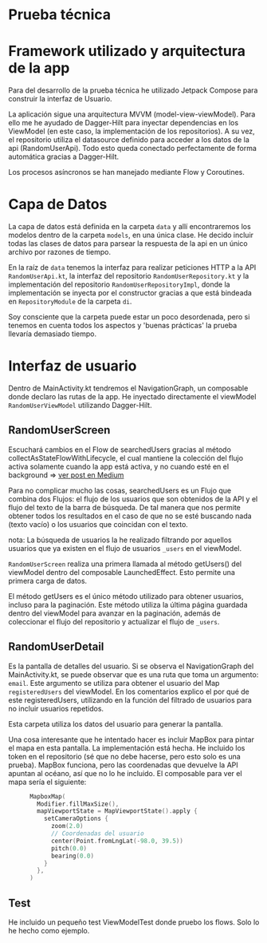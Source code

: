 # Prueba técnica 

# Framework utilizado y arquitectura de la app

Para del desarrollo de la prueba técnica he utilizado Jetpack Compose para construir la interfaz de Usuario.

La aplicación sigue una arquitectura MVVM (model-view-viewModel). Para ello me he ayudado de Dagger-Hilt para
inyectar dependencias en los ViewModel (en este caso, la implementación de los repositorios). A su vez, el
repositorio utiliza el datasource definido para acceder a los datos de la api (RandomUserApi). Todo esto queda
conectado perfectamente de forma automática gracias a Dagger-Hilt. 

Los procesos asíncronos se han manejado mediante Flow y Coroutines.

# Capa de Datos
La capa de datos está definida en la carpeta `data` y allí encontraremos los modelos dentro de la carpeta `models`, en una única clase.
He decido incluir todas las clases de datos para parsear la respuesta de la api en un único archivo por razones de tiempo.

En la raíz de `data` tenemos la interfaz para realizar peticiones HTTP a la API `RandomUserApi.kt`, la interfaz del repositorio `RandomUserRepository.kt`
y la implementación del repositorio `RandomUserRepositoryImpl`, donde la implementación se inyecta por el constructor gracias a que está bindeada en
`RepositoryModule` de la carpeta `di`.

Soy consciente que la carpeta puede estar un poco desordenada, pero si tenemos en cuenta todos los aspectos y 'buenas prácticas' la prueba
llevaría demasiado tiempo.

# Interfaz de usuario

Dentro de MainActivity.kt tendremos el NavigationGraph, un composable donde declaro las rutas de la app. He inyectado directamente el viewModel
`RandomUserViewModel` utilizando Dagger-Hilt.

## RandomUserScreen

Escuchará cambios en el Flow de searchedUsers gracias al método collectAsStateFlowWithLifecycle, el cual mantiene la colección del flujo activa
solamente cuando la app está activa, y no cuando esté en el background => [ver post en Medium](https://medium.com/androiddevelopers/consuming-flows-safely-in-jetpack-compose-cde014d0d5a3)

Para no complicar mucho las cosas, searchedUsers es un Flujo que combina dos Flujos: el flujo de los usuarios que son obtenidos de la API y el flujo del texto
de la barra de búsqueda. De tal manera que nos permite obtener todos los resultados en el caso de que no se esté buscando nada (texto vacío) o los usuarios que
coincidan con el texto.

nota: La búsqueda de usuarios la he realizado filtrando por aquellos usuarios que ya existen en el flujo de usuarios `_users` en el viewModel.

`RandomUserScreen` realiza una primera llamada al método getUsers() del viewModel dentro del composable LaunchedEffect. Esto permite una primera carga de datos.

El método getUsers es el único método utilizado para obtener usuarios, incluso para la paginación. Este método utiliza la última página guardada
dentro del viewModel para avanzar en la paginación, además de coleccionar el flujo del repositorio y actualizar el flujo de  `_users`.

## RandomUserDetail

Es la pantalla de detalles del usuario. Si se observa el NavigationGraph del MainActivity.kt, se puede observar que es una ruta que toma un argumento: `email`. 
Este argumento se utiliza para obtener el usuario del Map `registeredUsers` del viewModel. En los comentarios explico el por qué de este registeredUsers, utilizando en la función
del filtrado de usuarios para no incluir usuarios repetidos. 

Esta carpeta utiliza los datos del usuario para generar la pantalla.

Una cosa interesante que he intentado hacer es incluir MapBox para pintar el mapa en esta pantalla. La implementación está hecha. He incluido los token en el repositorio 
(sé que no debe hacerse, pero esto solo es una prueba). MapBox funciona, pero las coordenadas que devuelve la API apuntan al océano, así que no lo he incluido. El composable
para ver el mapa sería el siguiente:

```kotlin
      MapboxMap(
        Modifier.fillMaxSize(),
        mapViewportState = MapViewportState().apply {
          setCameraOptions {
            zoom(2.0)
            // Coordenadas del usuario
            center(Point.fromLngLat(-98.0, 39.5))
            pitch(0.0)
            bearing(0.0)
          }
        },
      )
```
## Test

He incluido un pequeño test ViewModelTest donde pruebo los flows. Solo lo he hecho como ejemplo.



